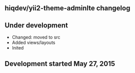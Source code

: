 hiqdev/yii2-theme-adminlte changelog
------------------------------------

## Under development

- Changed: moved to src
- Added views/layouts
- Inited

## Development started May 27, 2015

